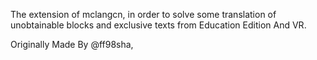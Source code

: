 The extension of mclangcn, in order to solve some translation of unobtainable blocks and exclusive texts from Education Edition And VR.

Originally Made By @ff98sha,
